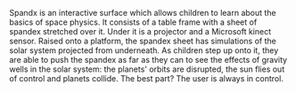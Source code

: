 Spandx is an interactive surface which allows children to learn about the basics of space physics. It consists of a table frame with a sheet of spandex stretched over it. Under it is a projector and a Microsoft kinect sensor. Raised onto a platform, the spandex sheet has simulations of the solar system projected from underneath. As children step up onto it, they are able to push the spandex as far as they can to see the effects of gravity wells in the solar system: the planets' orbits are disrupted, the sun flies out of control and planets collide. The best part? The user is always in control.